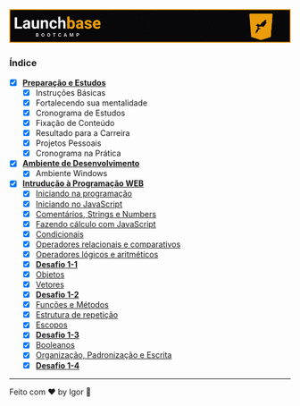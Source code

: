 <div style="text-align: center;">
  <a href="#">
    <img alt="LaunchBase" src="../../.github/logo.jpg"/>
  </a>
</div>

### **Índice**

- [x] [**Preparação e Estudos**](#)
  - [x] Instruções Básicas
  - [x] Fortalecendo sua mentalidade
  - [x] Cronograma de Estudos
  - [x] Fixação de Conteúdo
  - [x] Resultado para a Carreira
  - [x] Projetos Pessoais
  - [x] Cronograma na Prática

- [x] [**Ambiente de Desenvolvimento**](#)
  - [x] Ambiente Windows

- [x] [**Intrudução à Programação WEB**](#)
  - [x] [Iniciando na programação](#)
  - [x] [Iniciando no JavaScript](#)
  - [x] [Comentários, Strings e Numbers](#)
  - [x] [Fazendo cálculo com JavaScript](#)
  - [x] [Condicionais](#)
  - [x] [Operadores relacionais e comparativos](#)
  - [x] [Operadores lógicos e aritméticos](#)
  - [x] [**Desafio 1-1**](#)
  - [x] [Objetos](#)
  - [x] [Vetores](#)
  - [x] [**Desafio 1-2**](#)
  - [x] [Funções e Métodos](#)
  - [x] [Estrutura de repetição](#)
  - [x] [Escopos](#)
  - [x] [**Desafio 1-3**](#)
  - [x] [Booleanos](#)
  - [x] [Organização, Padronização e Escrita](#)
  - [x] [**Desafio 1-4**](#)

---

Feito com ❤ by Igor 🖖